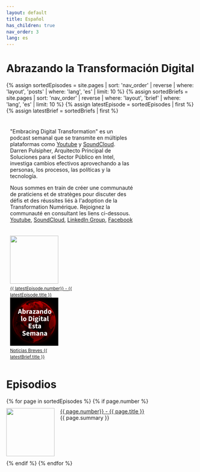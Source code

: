 ```yaml
---
layout: default
title: Español
has_children: true
nav_order: 3
lang: es
---
```


# Abrazando la Transformación Digital

<style>
.topcolumn {
float: left;
padding: 10px;
}

.topleft {
width: 65%;
}

.topright {
width: 35%;
}

/* Clear floats after the columns */
.toprow:after {
content: "";
display: table;
clear: both;
}
.episode:hover {
    background-color: #cceeff;
}
</style>
{% assign sortedEpisodes = site.pages | sort: 'nav_order' | reverse | where: 'layout', 'posts' | where: 'lang', 'es' | limit: 10 %}
{% assign sortedBriefs = site.pages | sort: 'nav_order' | reverse | where: 'layout', 'brief' | where: 'lang', 'es' | limit: 10 %}
{% assign latestEpisode = sortedEpisodes | first %}
{% assign latestBrief = sortedBriefs | first %}
<div class="toprow">
  <div class="topcolumn topleft" >
    <p> 
        "Embracing Digital Transformation" es un podcast semanal que se transmite en múltiples plataformas como <a href="https://www.youtube.com/channel/UCveOcNne1kP_ZccC8kOZcDA">Youtube</a> y <a href="https://soundcloud.com/embracingdigital">SoundCloud</a>.
Darren Pulsipher, Arquitecto Principal de Soluciones para el Sector Público en Intel, investiga cambios efectivos aprovechando a las personas, los procesos, las políticas y la tecnología.
    </p>
    <p> 
        Nous sommes en train de créer une communauté de praticiens et de stratèges pour discuter des défis et des réussites liés à l'adoption de la Transformation Numérique. Rejoignez la communauté en consultant les liens ci-dessous. 
        <a href="https://www.youtube.com/channel/UCveOcNne1kP_ZccC8kOZcDA">Youtube</a>,
        <a href="https://soundcloud.com/embracingdigital">SoundCloud</a>,
        <a href="https://www.linkedin.com/company/embracing-digital-transformation/">LinkedIn Group</a>,
        <a href="https://www.facebook.com/embracingdigital">Facebook </a>
    </p>
  </div>
  <div class="topcolumn topright" >
    <a href="{{ latestEpisode.url }}">
        <img src="../{{ latestEpisode.path | remove: latestEpisode.name }}/{{ latestEpisode.img }}" width="128" height="128"><br>
        <small>{{ latestEpisode.number}} - {{ latestEpisode.title }}</small>
    </a><br>
    <a href="{{ latestBrief.url }}">
        <img src="./es.jpeg" width="128" height="128"><br>
        <small>Noticias Breves {{ latestBrief.title }}</small>
    </a><br>
  </div>
</div>

<h1>Episodios</h1>
{% for page in sortedEpisodes %}
{% if page.number %}
<div style="display:flex;">
<p class="episode">
    <img class="thumbnail" src="../{{ page.path | remove: page.name }}/{{ page.img }}" width="128" height="128">
    <a href="{{ page.url }}">{{ page.number}} - {{ page.title }}</a><br>
    {{ page.summary }}
</p>
</div>
{% endif %}
{% endfor %}

<style>
.thumbnail {
    float: left;
    margin: 0 15px 0 0;
}
.episode {
    margin: 10px 0;
}
</style>
